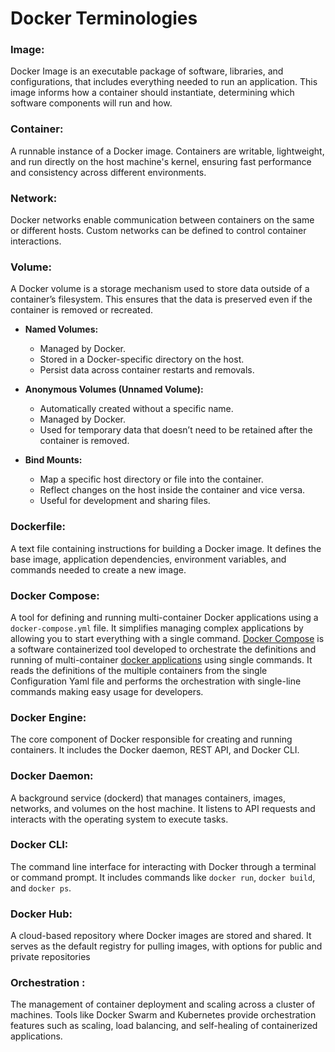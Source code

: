 
# **Docker Terminologies**

###  Image:

Docker Image is an executable package of software, libraries, and configurations, that includes everything needed to run an application. This image informs how a container should instantiate, determining which software components will run and how. 

### Container:

A runnable instance of a Docker image. Containers are writable, lightweight, and run directly on the host machine's kernel, ensuring fast performance and consistency across different environments.


### Network:
Docker networks enable communication between containers on the same or different hosts. Custom networks can be defined to control container interactions.
 
### Volume:
A Docker volume is a storage mechanism used to store data outside of a container’s filesystem. This ensures that the data is preserved even if the container is removed or recreated.

-   **Named Volumes:**
    -   Managed by Docker.
    -   Stored in a Docker-specific directory on the host.
    -   Persist data across container restarts and removals.
    
-   **Anonymous Volumes (Unnamed Volume):**
    -   Automatically created without a specific name.
    -   Managed by Docker.
    -   Used for temporary data that doesn’t need to be retained after the container is removed.
-   **Bind Mounts:**
    
    -   Map a specific host directory or file into the container.
    -   Reflect changes on the host inside the container and vice versa.
    -   Useful for development and sharing files.

### Dockerfile:
A text file containing instructions for building a Docker image. It defines the base image, application dependencies, environment variables, and commands needed to create a new image.

### Docker Compose:
A tool for defining and running multi-container Docker applications using a `docker-compose.yml` file. It simplifies managing complex applications by allowing you to start everything with a single command. [Docker Compose](https://www.geeksforgeeks.org/docker-compose) is a software containerized tool developed to orchestrate the definitions and running of multi-container [docker applications](https://www.geeksforgeeks.org/containerization-using-docker) using single commands. It reads the definitions of the multiple containers from the single Configuration Yaml file and performs the orchestration with single-line commands making easy usage for developers.

### Docker Engine:
The core component of Docker responsible for creating and running containers. It includes the Docker daemon, REST API, and Docker CLI.
 
### Docker Daemon:
 A background service (dockerd) that manages containers, images, networks, and volumes on the host machine. It listens to API requests and interacts with the operating system to execute tasks.

### Docker CLI:
 The command line interface for interacting with Docker through a terminal or command prompt. It includes commands like `docker run`, `docker build`, and `docker ps`.

### Docker Hub:
 A cloud-based repository where Docker images are stored and shared. It serves as the default registry for pulling images, with options for public and private repositories

### Orchestration :
The management of container deployment and scaling across a cluster of machines. Tools like Docker Swarm and Kubernetes provide orchestration features such as scaling, load balancing, and self-healing of containerized applications.








<!--stackedit_data:
eyJoaXN0b3J5IjpbMTcxODEzMzQxMiwtMTc0MDczNDYzNSwtMT
gyODIyMTMwOCw3NTI1MTk4OTEsMTY4MzQ3NTEyMiwxNTQ5NzUx
NTA1LC0xNzM0MzE2ODExLC0xMzM3NTUzMjQ0LDE1NzcxNjQ3OT
YsNDU3MDQ0OTEwXX0=
-->